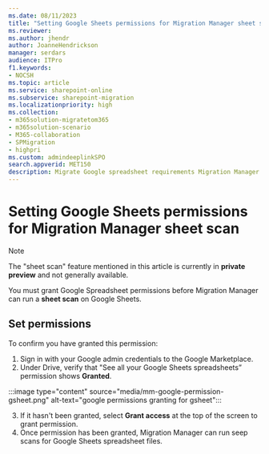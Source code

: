 ```yaml
---
ms.date: 08/11/2023
title: "Setting Google Sheets permissions for Migration Manager sheet scans"
ms.reviewer: 
ms.author: jhendr
author: JoanneHendrickson
manager: serdars
audience: ITPro
f1.keywords:
- NOCSH
ms.topic: article
ms.service: sharepoint-online
ms.subservice: sharepoint-migration
ms.localizationpriority: high
ms.collection: 
- m365solution-migratetom365
- m365solution-scenario
- M365-collaboration
- SPMigration
- highpri
ms.custom: admindeeplinkSPO
search.appverid: MET150
description: Migrate Google spreadsheet requirements Migration Manager sheet scan of Google spreadsheet
---
```

# Setting Google Sheets permissions for Migration Manager sheet scan

>[!Note]
>The "sheet scan" feature mentioned in this article is currently in **private preview** and not generally available.

You must grant Google Spreadsheet permissions before Migration Manager can run a **sheet scan** on Google Sheets.

## Set permissions

To confirm you have granted this permission: 

1. Sign in with your Google admin credentials to the Google Marketplace.
2. Under Drive, verify that "See all your Google Sheets spreadsheets” permission shows **Granted**.  

:::image type="content" source="media/mm-google-permission-gsheet.png" alt-text="google permissions granting for gsheet":::

3. If it hasn't been granted, select **Grant access** at the top of the screen to grant permission.
4. Once permission has been granted, Migration Manager can run seep scans for Google Sheets spreadsheet files.

